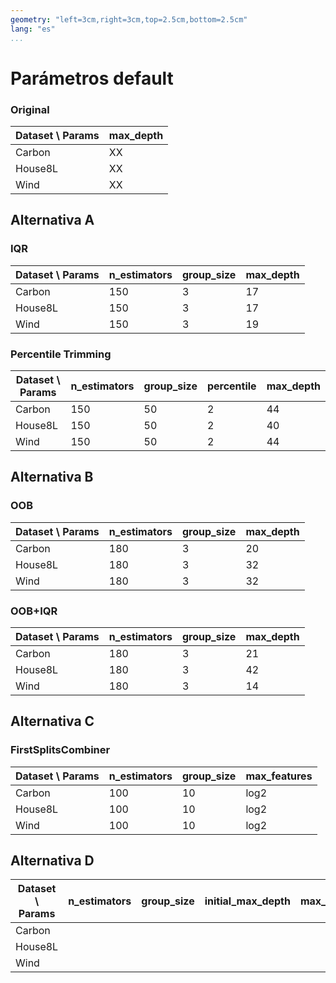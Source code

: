 ```yaml
---
geometry: "left=3cm,right=3cm,top=2.5cm,bottom=2.5cm"
lang: "es"
...
```


# Parámetros default

### Original

| Dataset \ Params  | max_depth |
| ----------------- | --------- |
| Carbon            | XX        |
| House8L           | XX        |
| Wind              | XX        |

## Alternativa A

### IQR

| Dataset \ Params  | n_estimators | group_size | max_depth |
| ----------------- | ------------ | ---------- | --------- |
| Carbon            | 150          | 3          | 17        |
| House8L           | 150          | 3          | 17        |
| Wind              | 150          | 3          | 19        |

### Percentile Trimming

| Dataset \ Params  | n_estimators | group_size | percentile | max_depth |
| ----------------- | ------------ | ---------- | ---------- | --------- |
| Carbon            | 150          | 50         | 2          | 44        |
| House8L           | 150          | 50         | 2          | 40        |
| Wind              | 150          | 50         | 2          | 44        |

## Alternativa B

### OOB

| Dataset \ Params  | n_estimators | group_size | max_depth |
| ----------------- | ------------ | ---------- | --------- |
| Carbon            | 180          | 3          | 20        |
| House8L           | 180          | 3          | 32        |
| Wind              | 180          | 3          | 32        |

### OOB+IQR

| Dataset \ Params  | n_estimators | group_size | max_depth |
| ----------------- | ------------ | ---------- | --------- |
| Carbon            | 180          | 3          | 21        |
| House8L           | 180          | 3          | 42        |
| Wind              | 180          | 3          | 14        |

## Alternativa C

### FirstSplitsCombiner

| Dataset \ Params  | n_estimators | group_size | max_features |
| ----------------- | ------------ | ---------- | ------------ |
| Carbon            | 100          | 10         | log2         |
| House8L           | 100          | 10         | log2         |
| Wind              | 100          | 10         | log2         |

## Alternativa D

| Dataset \ Params  | n_estimators | group_size | initial_max_depth | max_depth |
| ----------------- | ------------ | ---------- | ----------------- | --------- |
| Carbon            |              |            |                   |           |
| House8L           |              |            |                   |           |
| Wind              |              |            |                   |           |